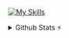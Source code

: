 [![My Skills](https://skillicons.dev/icons?i=html,css,js,ts,java,php,nodejs,react,next,vite,express,spring,nest,postgresql,sqlite,git,github,aws,materialui,tailwind,idea,webstorm,phpstorm,vscode,neovim,linux,npm,maven,postman,stackoverflow)](https://skillicons.dev)
<details>
  <summary>Github Stats ⚡</summary>
  
  <a href="#">![Github stats](https://github-readme-stats.vercel.app/api?username=HarenaFiantso&theme=holi&count_private=true&hide_border=true&line_height=20&rank_icon=github)</a>
  <a href="#">![Top Langs](https://github-readme-stats.vercel.app/api/top-langs/?username=HarenaFiantso&layout=compact&theme=holi&count_private=true&hide_border=true&hide_progress=true&langs_count=8)</a>
</details>
